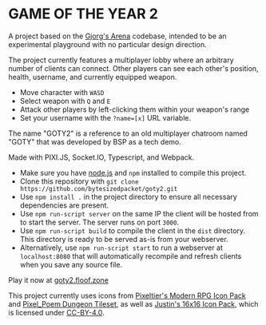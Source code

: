 # GAME OF THE YEAR 2

A project based on the [Gjorg's Arena](https://github.com/bytesizedpacket/arena) codebase, intended to be an experimental playground with no particular design direction.

The project currently features a multiplayer lobby where an arbitrary number of clients can connect. Other players can see each other's position, health, username, and currently equipped weapon.

- Move character with `WASD`
- Select weapon with `Q` and `E`
- Attack other players by left-clicking them within your weapon's range
- Set your username with the `?name=[x]` URL variable.

The name "GOTY2" is a reference to an old multiplayer chatroom named "GOTY" that was developed by BSP as a tech demo.

Made with PIXI.JS, Socket.IO, Typescript, and Webpack.

- Make sure you have [node.js](https://nodejs.org/en/download/) and `npm` installed to compile this project.
- Clone this repository with `git clone https://github.com/bytesizedpacket/goty2.git`
- Use `npm install .` in the project directory to ensure all necessary dependencies are present.
- Use `npm run-script server` on the same IP the client will be hosted from to start the server. The server runs on port `3000`.
- Use `npm run-script build` to compile the client in the `dist` directory. This directory is ready to be served as-is from your webserver.
- Alternatively, use `npm run-script start` to run a webserver at `localhost:8080` that will automatically recompile and refresh clients when you save any source file.

Play it now at [goty2.floof.zone](http://goty2.floof.zone)

This project currently uses icons from [Pixeltier's Modern RPG Icon Pack](https://pixeltier.itch.io/pixeltiers-modern-rpg-icon-set) and [Pixel_Poem Dungeon Tileset](https://pixel-poem.itch.io/dungeon-assetpuck), as well as [Justin's 16x16 Icon Pack](https://zeromatrix.itch.io/rpgiab-icons), which is licensed under [CC-BY-4.0](https://creativecommons.org/licenses/by/4.0/).
